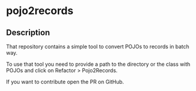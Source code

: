 # pojo2records

## Description

That repository contains a simple tool to convert POJOs to records in batch way.

To use that tool you need to provide a path to the directory or the class with POJOs and click on Refactor > Pojo2Records.

If you want to contribute open the PR on GitHub.

